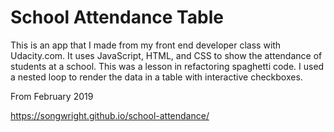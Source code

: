 # School Attendance Table

This is an app that I made from my front end developer class with Udacity.com. It uses JavaScript, HTML, and CSS to show the attendance of students at a school. This was a lesson in refactoring spaghetti code. I used a nested loop to render the data in a table with interactive checkboxes.

From February 2019

https://songwright.github.io/school-attendance/